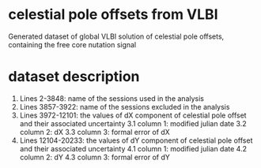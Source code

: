 # celestial pole offsets from VLBI
Generated dataset of global VLBI solution of celestial pole offsets, containing the free core nutation signal

# dataset description

1. Lines 2-3848: name of the sessions used in the analysis
2. Lines 3857-3922: name of the sessions excluded in the analysis
3. Lines 3972-12101: the values of dX component of celestial pole offset and their associated uncertainty
   3.1 column 1: modified julian date
   3.2 column 2: dX
   3.3 column 3: formal error of dX
4. Lines 12104-20233: the values of dY component of celestial pole offset and their associated uncertainty
   4.1 column 1: modified julian date
   4.2 column 2: dY
   4.3 column 3: formal error of dY
